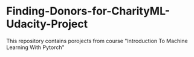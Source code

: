 # Finding-Donors-for-CharityML-Udacity-Project
This repository contains porojects from course "Introduction To Machine Learning With Pytorch"
